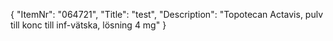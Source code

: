 {
  "ItemNr": "064721",
  "Title": "test",
  "Description": "Topotecan Actavis, pulv till konc till inf-vätska, lösning 4 mg"
}